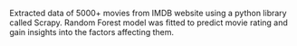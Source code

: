 Extracted data of 5000+ movies from IMDB website using a python library called Scrapy. Random Forest model was fitted to predict movie rating and gain insights into the factors affecting them.
